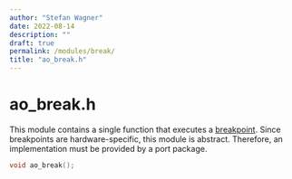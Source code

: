 ```yaml
---
author: "Stefan Wagner"
date: 2022-08-14
description: ""
draft: true
permalink: /modules/break/
title: "ao_break.h"
---
```


# ao_break.h

This module contains a single function that executes a [breakpoint](https://en.wikipedia.org/wiki/Breakpoint). Since breakpoints are hardware-specific, this module is abstract. Therefore, an implementation must be provided by a port package.

```c
void ao_break();
```
